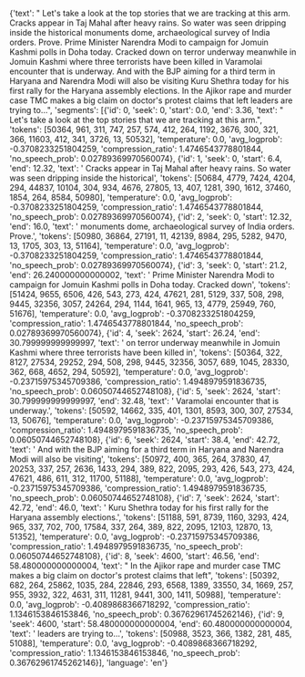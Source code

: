{'text': " Let's take a look at the top stories that we are tracking at this arm. Cracks appear in Taj Mahal after heavy rains. So water was seen dripping inside the historical monuments dome, archaeological survey of India orders. Prove. Prime Minister Narendra Modi to campaign for Jomuin Kashmi polls in Doha today. Cracked down on terror underway meanwhile in Jomuin Kashmi where three terrorists have been killed in Varamolai encounter that is underway. And with the BJP aiming for a third term in Haryana and Narendra Modi will also be visiting Kuru Shethra today for his first rally for the Haryana assembly elections. In the Ajikor rape and murder case TMC makes a big claim on doctor's protest claims that left leaders are trying to...", 'segments': [{'id': 0, 'seek': 0, 'start': 0.0, 'end': 3.36, 'text': " Let's take a look at the top stories that we are tracking at this arm.", 'tokens': [50364, 961, 311, 747, 257, 574, 412, 264, 1192, 3676, 300, 321, 366, 11603, 412, 341, 3726, 13, 50532], 'temperature': 0.0, 'avg_logprob': -0.3708233251804259, 'compression_ratio': 1.4746543778801844, 'no_speech_prob': 0.02789369970560074}, {'id': 1, 'seek': 0, 'start': 6.4, 'end': 12.32, 'text': ' Cracks appear in Taj Mahal after heavy rains. So water was seen dripping inside the historical', 'tokens': [50684, 4779, 7424, 4204, 294, 44837, 10104, 304, 934, 4676, 27805, 13, 407, 1281, 390, 1612, 37460, 1854, 264, 8584, 50980], 'temperature': 0.0, 'avg_logprob': -0.3708233251804259, 'compression_ratio': 1.4746543778801844, 'no_speech_prob': 0.02789369970560074}, {'id': 2, 'seek': 0, 'start': 12.32, 'end': 16.0, 'text': ' monuments dome, archaeological survey of India orders. Prove.', 'tokens': [50980, 36864, 27191, 11, 42139, 8984, 295, 5282, 9470, 13, 1705, 303, 13, 51164], 'temperature': 0.0, 'avg_logprob': -0.3708233251804259, 'compression_ratio': 1.4746543778801844, 'no_speech_prob': 0.02789369970560074}, {'id': 3, 'seek': 0, 'start': 21.2, 'end': 26.240000000000002, 'text': ' Prime Minister Narendra Modi to campaign for Jomuin Kashmi polls in Doha today. Cracked down', 'tokens': [51424, 9655, 6506, 426, 543, 273, 424, 47621, 281, 5129, 337, 508, 298, 9445, 32356, 3057, 24264, 294, 1144, 1641, 965, 13, 4779, 25949, 760, 51676], 'temperature': 0.0, 'avg_logprob': -0.3708233251804259, 'compression_ratio': 1.4746543778801844, 'no_speech_prob': 0.02789369970560074}, {'id': 4, 'seek': 2624, 'start': 26.24, 'end': 30.799999999999997, 'text': ' on terror underway meanwhile in Jomuin Kashmi where three terrorists have been killed in', 'tokens': [50364, 322, 8127, 27534, 29252, 294, 508, 298, 9445, 32356, 3057, 689, 1045, 28330, 362, 668, 4652, 294, 50592], 'temperature': 0.0, 'avg_logprob': -0.23715975345709386, 'compression_ratio': 1.4948979591836735, 'no_speech_prob': 0.06050744652748108}, {'id': 5, 'seek': 2624, 'start': 30.799999999999997, 'end': 32.48, 'text': ' Varamolai encounter that is underway.', 'tokens': [50592, 14662, 335, 401, 1301, 8593, 300, 307, 27534, 13, 50676], 'temperature': 0.0, 'avg_logprob': -0.23715975345709386, 'compression_ratio': 1.4948979591836735, 'no_speech_prob': 0.06050744652748108}, {'id': 6, 'seek': 2624, 'start': 38.4, 'end': 42.72, 'text': ' And with the BJP aiming for a third term in Haryana and Narendra Modi will also be visiting', 'tokens': [50972, 400, 365, 264, 37830, 47, 20253, 337, 257, 2636, 1433, 294, 389, 822, 2095, 293, 426, 543, 273, 424, 47621, 486, 611, 312, 11700, 51188], 'temperature': 0.0, 'avg_logprob': -0.23715975345709386, 'compression_ratio': 1.4948979591836735, 'no_speech_prob': 0.06050744652748108}, {'id': 7, 'seek': 2624, 'start': 42.72, 'end': 46.0, 'text': ' Kuru Shethra today for his first rally for the Haryana assembly elections.', 'tokens': [51188, 591, 8739, 1160, 3293, 424, 965, 337, 702, 700, 17584, 337, 264, 389, 822, 2095, 12103, 12870, 13, 51352], 'temperature': 0.0, 'avg_logprob': -0.23715975345709386, 'compression_ratio': 1.4948979591836735, 'no_speech_prob': 0.06050744652748108}, {'id': 8, 'seek': 4600, 'start': 46.56, 'end': 58.480000000000004, 'text': " In the Ajikor rape and murder case TMC makes a big claim on doctor's protest claims that left", 'tokens': [50392, 682, 264, 25862, 1035, 284, 22846, 293, 6568, 1389, 33550, 34, 1669, 257, 955, 3932, 322, 4631, 311, 11281, 9441, 300, 1411, 50988], 'temperature': 0.0, 'avg_logprob': -0.4089868366718292, 'compression_ratio': 1.1346153846153846, 'no_speech_prob': 0.36762961745262146}, {'id': 9, 'seek': 4600, 'start': 58.480000000000004, 'end': 60.480000000000004, 'text': ' leaders are trying to...', 'tokens': [50988, 3523, 366, 1382, 281, 485, 51088], 'temperature': 0.0, 'avg_logprob': -0.4089868366718292, 'compression_ratio': 1.1346153846153846, 'no_speech_prob': 0.36762961745262146}], 'language': 'en'}